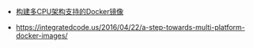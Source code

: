 

- [构建多CPU架构支持的Docker镜像](https://github.com/snowdreamtech/frp/issues/2)

- https://integratedcode.us/2016/04/22/a-step-towards-multi-platform-docker-images/

